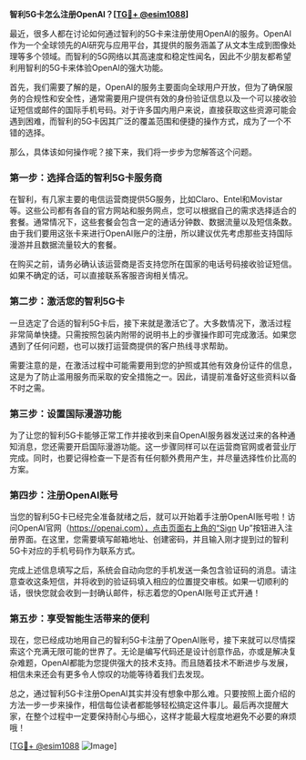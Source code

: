 **智利5G卡怎么注册OpenAI？[[TG💪+ @esim1088](https://t.me/s/esim1088)]**

最近，很多人都在讨论如何通过智利的5G卡来注册使用OpenAI的服务。OpenAI作为一个全球领先的AI研究与应用平台，其提供的服务涵盖了从文本生成到图像处理等多个领域。而智利的5G网络以其高速度和稳定性闻名，因此不少朋友都希望利用智利的5G卡来体验OpenAI的强大功能。

首先，我们需要了解的是，OpenAI的服务主要面向全球用户开放，但为了确保服务的合规性和安全性，通常需要用户提供有效的身份验证信息以及一个可以接收验证短信或邮件的国际手机号码。对于许多国内用户来说，直接获取这些资源可能会遇到困难，而智利的5G卡因其广泛的覆盖范围和便捷的操作方式，成为了一个不错的选择。

那么，具体该如何操作呢？接下来，我们将一步步为您解答这个问题。

### 第一步：选择合适的智利5G卡服务商

在智利，有几家主要的电信运营商提供5G服务，比如Claro、Entel和Movistar等。这些公司都有各自的官方网站和服务网点，您可以根据自己的需求选择适合的套餐。通常情况下，这些套餐会包含一定的通话分钟数、数据流量以及短信条数。由于我们要用这张卡来进行OpenAI账户的注册，所以建议优先考虑那些支持国际漫游并且数据流量较大的套餐。

在购买之前，请务必确认该运营商是否支持您所在国家的电话号码接收验证短信。如果不确定的话，可以直接联系客服咨询相关情况。

### 第二步：激活您的智利5G卡

一旦选定了合适的智利5G卡后，接下来就是激活它了。大多数情况下，激活过程非常简单快捷。只需按照包装内附带的说明书上的步骤操作即可完成激活。如果您遇到了任何问题，也可以拨打运营商提供的客户热线寻求帮助。

需要注意的是，在激活过程中可能需要用到您的护照或其他有效身份证件的信息，这是为了防止滥用服务而采取的安全措施之一。因此，请提前准备好这些资料以备不时之需。

### 第三步：设置国际漫游功能

为了让您的智利5G卡能够正常工作并接收到来自OpenAI服务器发送过来的各种通知消息，您还需要开启国际漫游功能。这一步骤同样可以在运营商官网或者营业厅完成。同时，也要记得检查一下是否有任何额外费用产生，并尽量选择性价比高的方案。

### 第四步：注册OpenAI账号

当您的智利5G卡已经完全准备就绪之后，就可以开始着手注册OpenAI账号啦！访问OpenAI官网（https://openai.com），点击页面右上角的“Sign Up”按钮进入注册界面。在这里，您需要填写邮箱地址、创建密码，并且输入刚才提到过的智利5G卡对应的手机号码作为联系方式。

完成上述信息填写之后，系统会自动向您的手机发送一条包含验证码的消息。请注意查收这条短信，并将收到的验证码填入相应的位置提交审核。如果一切顺利的话，很快您就会收到一封确认邮件，标志着您的OpenAI账号正式开通！

### 第五步：享受智能生活带来的便利

现在，您已经成功地用自己的智利5G卡注册了OpenAI账号，接下来就可以尽情探索这个充满无限可能的世界了。无论是编写代码还是设计创意作品，亦或是解决复杂难题，OpenAI都能为您提供强大的技术支持。而且随着技术不断进步与发展，相信未来还会有更多令人惊叹的功能等待着我们去发现。

总之，通过智利5G卡注册OpenAI其实并没有想象中那么难。只要按照上面介绍的方法一步一步来操作，相信每位读者都能够轻松搞定这件事儿。最后再次提醒大家，在整个过程中一定要保持耐心与细心，这样才能最大程度地避免不必要的麻烦哦！

[[TG💪+ @esim1088](https://t.me/s/esim1088) ![Image](https://i.postimg.cc/4NQfJmqS/Snipaste-2025-05-13-00-14-12.png)]